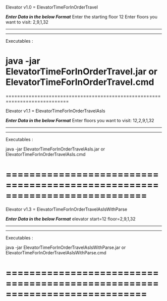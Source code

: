 Elevator v1.0 = ElevatorTimeForInOrderTravel
		
		
*******Enter Data in the below Format*******
Enter the starting floor 12
Enter floors you want to visit: 2,9,1,32
*******************************************
*******************************************

Executables :

java -jar ElevatorTimeForInOrderTravel.jar
           or 
ElevatorTimeForInOrderTravel.cmd
============================================================================
============================================================================

Elevator v1.1 = ElevatorTimeForInOrderTravelAsIs
		
		
*******Enter Data in the below Format*******
Enter floors you want to visit: 12,2,9,1,32
*******************************************
*******************************************

Executables :

java -jar ElevatorTimeForInOrderTravelAsIs.jar
           or 
ElevatorTimeForInOrderTravelAsIs.cmd

============================================================================
============================================================================


Elevator v1.3 = ElevatorTimeForInOrderTravelAsIsWithParse
		
		
*******Enter Data in the below Format*******
elevator start=12 floor=2,9,1,32
*******************************************
*******************************************

Executables :

java -jar ElevatorTimeForInOrderTravelAsIsWithParse.jar
           or 
ElevatorTimeForInOrderTravelAsIsWithParse.cmd

============================================================================
============================================================================